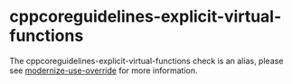 # cppcoreguidelines-explicit-virtual-functions

The cppcoreguidelines-explicit-virtual-functions check is an alias,
please see [modernize-use-override](modernize-use-override.html) for
more information.
